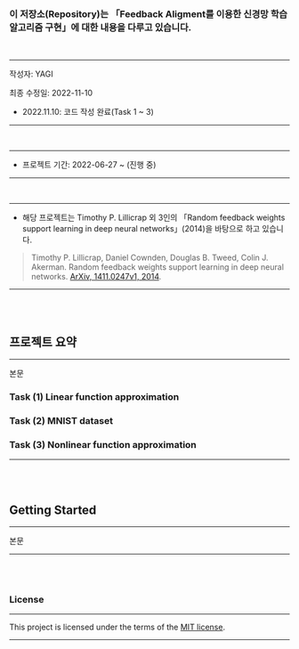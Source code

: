 ### 이 저장소(Repository)는 「Feedback Aligment를 이용한 신경망 학습 알고리즘 구현」에 대한 내용을 다루고 있습니다.

<br>

***
작성자: YAGI<br>

최종 수정일: 2022-11-10
+ 2022.11.10: 코드 작성 완료(Task 1 ~ 3)
***

<br>

***
+ 프로젝트 기간: 2022-06-27 ~ (진행 중)

***

<br>

***
+ 해당 프로젝트는 Timothy P. Lillicrap 외 3인의 「Random feedback weights support learning in deep neural networks」(2014)을 바탕으로 하고 있습니다.

> Timothy P. Lillicrap, Daniel Cownden, Douglas B. Tweed, Colin J. Akerman. Random feedback weights support learning in deep neural networks. [ArXiv, 1411.0247v1, 2014](https://arxiv.org/abs/1411.0247).
***

<br><br>

## 프로젝트 요약
***
본문

### Task (1) Linear function approximation
### Task (2) MNIST dataset
### Task (3) Nonlinear function approximation
***

<br><br>

## Getting Started
***
본문
***

<br><br>

### License
***
This project is licensed under the terms of the [MIT license](https://github.com/YAGI0423/feedback_alignment/blob/main/LICENSE).
***